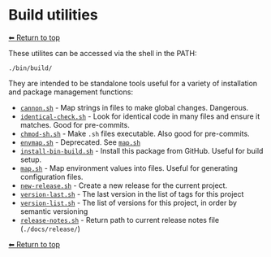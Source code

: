 # Build utilities

[⬅ Return to top](../index.md)

These utilites can be accessed via the shell in the PATH:

    ./bin/build/

They are intended to be standalone tools useful for a variety of installation and package management functions:

- [`cannon.sh`](cannon.md) - Map strings in files to make global changes. Dangerous.
- [`identical-check.sh`](identical-check.md) - Look for identical code in many files and ensure it matches. Good for pre-commits.
- [`chmod-sh.sh`](chmod-sh.md) - Make `.sh` files executable. Also good for pre-commits.
- [`envmap.sh`](envmap.md) - Deprecated. See [`map.sh`](map.md)
- [`install-bin-build.sh`](install-bin-build.md) - Install this package from GitHub. Useful for build setup.
- [`map.sh`](map.md) - Map environment values into files. Useful for generating configuration files.
- [`new-release.sh`](new-release.md) - Create a new release for the current project.
- [`version-last.sh`](version-last.md) - The last version in the list of tags for this project
- [`version-list.sh`](version-list.md) - The list of versions for this project, in order by semantic versioning
- [`release-notes.sh`](release-notes.md) - Return path to current release notes file (`./docs/release/`)

[⬅ Return to top](../index.md)
